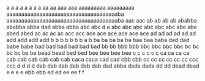 a a
a a
a a
a a
aa aa
aaa aaa
aaaaaaaaa aaaaaaaaa
aaaaaaaaaaaaaaaaaaaaaaaaaaaaaaaaaaaaaba aaaaaaaaaaaaaaaaaaaaaaaaaaaaaaaaaaaaaba
aac aac
ab ab
ab ab
ababba ababba
abba dad
abba abba
abc abc d e
abc abc
abc abc
abc abc
abe abe
abed abed
ac ac
ac ac
acc acc
ace ace
ace ace
ace ace
ad ad
ad ad
ad ad
add add
add add
b b
b b
b b
b a b
ba ba
ba ba ba
baa baa
baba dad dad
babe babe
bad bad
bad bad
bad bad
bb bb
bbb bbb
bbc bbc
bbc bbc
bc bc
bc bc
be be
bead bead
bed bed
bee bee
bee bee
c c
c c
c c
ca ca
ca ca
cab cab
cab cab
cab cab
caca caca
cad cad
cbb cbb
cc cc
cc cc
cc cc
ccc ccc
d d
d d
dab dab
dab dab
dab dab
dad abba
dada dada
dd dd
dead dead
e e
e e
ebb ebb
ed ed
ee ee
f f
